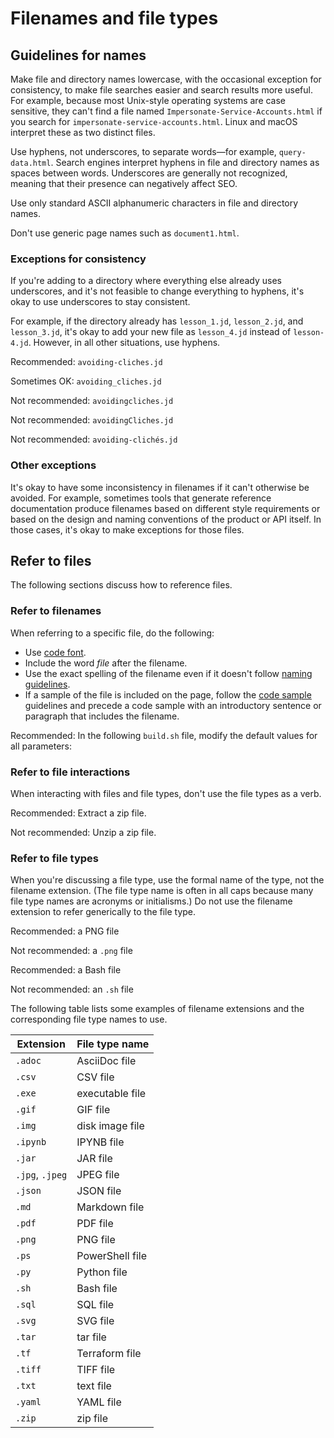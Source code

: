 # Filenames and file types  


## Guidelines for names

Make file and directory names lowercase, with the occasional exception for consistency, to make file searches easier and search results more useful. For example, because most Unix-style operating systems are case sensitive, they can't find a file named `Impersonate-Service-Accounts.html` if you search for `impersonate-service-accounts.html`. Linux and macOS interpret these as two distinct files.

Use hyphens, not underscores, to separate words—for example,
`query-data.html`. Search engines interpret hyphens in file and directory names as spaces between words. Underscores are generally not recognized, meaning that their presence can negatively affect SEO.

Use only standard ASCII
alphanumeric characters in file and directory names.

Don't use generic page names such as `document1.html`.

### Exceptions for consistency

If you're adding to a directory where everything else already uses
underscores, and it's not feasible to change everything to hyphens, it's okay to
use underscores to stay consistent.

For example, if the directory already has `lesson_1.jd`,
`lesson_2.jd`, and `lesson_3.jd`, it's okay to add your
new file as `lesson_4.jd` instead of `lesson-4.jd`.
However, in all other situations, use hyphens.

Recommended: `avoiding-cliches.jd`

Sometimes OK: `avoiding_cliches.jd`

Not recommended: `avoidingcliches.jd`

Not recommended: `avoidingCliches.jd`

Not recommended: `avoiding-clichés.jd`

### Other exceptions

It's okay to have some inconsistency in filenames if it can't otherwise be
avoided. For example, sometimes tools that generate reference documentation
produce filenames based on different style requirements or based on the design
and naming conventions of the product or API itself. In those cases, it's okay
to make exceptions for those files.

## Refer to files

The following sections discuss how to reference files.

### Refer to filenames

When referring to a specific file, do the following:

* Use [code font](/style/code-in-text).
* Include the word *file* after the filename.
* Use the exact spelling of the filename even if it doesn't follow
  [naming guidelines](#naming-guidelines).
* If a sample of the file is included on the page, follow the
  [code sample](/style/code-samples)
  guidelines and precede a code sample with an introductory sentence or paragraph that includes the
  filename.

Recommended: In the following
`build.sh` file, modify the default values for all parameters:

### Refer to file interactions

When interacting with files and file types, don't use the file types as a verb.

Recommended: Extract a zip file.

Not recommended: Unzip a zip file.

### Refer to file types

When you're discussing a file type, use the formal name of the type, not the filename extension.
(The file type name is often in all caps because many file type names are acronyms
or initialisms.) Do not use the filename extension to refer generically to the
file type.

Recommended: a PNG file

Not recommended: a `.png`
file

Recommended: a Bash file

Not recommended: an `.sh`
file

The following table lists some examples of filename extensions and the
corresponding file type names to use.

| Extension | File type name |
| --- | --- |
| `.adoc` | AsciiDoc file |
| `.csv` | CSV file |
| `.exe` | executable file |
| `.gif` | GIF file |
| `.img` | disk image file |
| `.ipynb` | IPYNB file |
| `.jar` | JAR file |
| `.jpg`, `.jpeg` | JPEG file |
| `.json` | JSON file |
| `.md` | Markdown file |
| `.pdf` | PDF file |
| `.png` | PNG file |
| `.ps` | PowerShell file |
| `.py` | Python file |
| `.sh` | Bash file |
| `.sql` | SQL file |
| `.svg` | SVG file |
| `.tar` | tar file |
| `.tf` | Terraform file |
| `.tiff` | TIFF file |
| `.txt` | text file |
| `.yaml` | YAML file |
| `.zip` | zip file |




